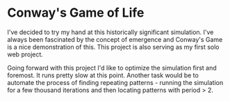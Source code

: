 
# Conway's Game of Life
I've decided to try my hand at this historically significant simulation. I've always been fascinated by the concept of emergence and Conway's Game is a nice demonstration of this.
This project is also serving as my first solo web project.

Going forward with this project I'd like to optimize the simulation first and foremost. It runs pretty slow at this point. Another task would be to automate the process of finding repeating patterns - running the simulation for a few thousand iterations and then locating patterns with period > 2.
